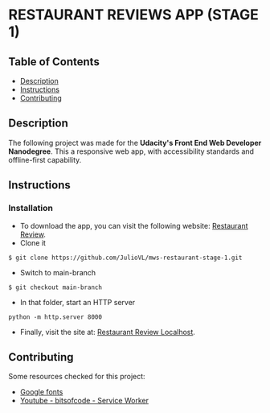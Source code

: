 RESTAURANT REVIEWS APP (STAGE 1)
================================

## Table of Contents

* [Description](#description)
* [Instructions](#instructions)
* [Contributing](#contributing)

## Description

The following project was made for the **Udacity's Front End Web Developer Nanodegree**.
This a responsive web app, with accessibility standards and offline-first capability.

## Instructions

### Installation

- To download the app, you can visit the following website: [Restaurant Review](https://github.com/JulioVL/mws-restaurant-stage-1).
- Clone it
```
$ git clone https://github.com/JulioVL/mws-restaurant-stage-1.git
```
- Switch to main-branch
```
$ git checkout main-branch
```
- In that folder, start an HTTP server
```
python -m http.server 8000
```
- Finally, visit the site at: [Restaurant Review Localhost](http://localhost:8000).


## Contributing

Some resources checked for this project:

* [Google fonts](https://fonts.googleapis.com/css?family=Raleway)
* [Youtube - bitsofcode - Service Worker](https://www.youtube.com/watch?v=BfL3pprhnms&t)